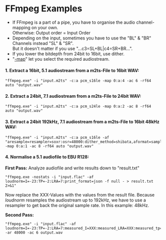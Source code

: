 # FFmpeg Examples
- If FFmpeg is a part of a pipe, you have to organise the audio channel-mapping on your own. <br>Otherwise: Output order = Input Order
- Depending on the input, sometimes you have to use the "BL" & "BR" Channels instead "SL" & "SR". <br>But it doesn't matter if you use "...c3=SL+BL|c4=SR+BR...".
- If you lower the bitdepth from 24bit to 16bit, use dither.
- "[-map](https://trac.ffmpeg.org/wiki/Map)" let you select the required audiostream. <br>

#### 1. Extract a 16bit, 5.1 audiostream from a m2ts-File to 16bit WAV:
	"ffmpeg.exe" -i "input.m2ts" -c:a pcm_s16le -map 0:a:4 -ac 6 -rf64 auto "output.wav"

#### 2. Extract a 24bit, 7.1 audiostream from a m2ts-File to 24bit WAV:
	"ffmpeg.exe" -i "input.m2ts" -c:a pcm_s24le -map 0:a:2 -ac 8 -rf64 auto "output.wav"

#### 3. Extract a 24bit 192kHz, 7.1 audiostream from a m2ts-File to 16bit 48kHz WAV:
	"ffmpeg.exe" -i "input.m2ts" -c:a pcm_s16le -af "aresample=resampler=soxr:osr=48000:dither_method=shibata,aformat=sample_fmts=s16" -map 0:a:1 -ac 8 -rf64 auto "output.wav"

#### 4. Normalise a 5.1 audiofile to EBU R128:
**First Pass:** Analyze audiofile and write results down to "result.txt"

	"ffmpeg.exe -nostats -i "input.flac" -af loudnorm=I=-23:TP=-2:LRA=7:print_format=json -f null - > result.txt 2>&1"
Now replace the XXX-Values with the values from the result file. Because *loudnorm* resamples the audiostream up to 192kHz, we have to use a resampler to get back the original sample rate. In this example: 48kHz.

**Second Pass:**

	"ffmpeg.exe" -i "input.flac" -af loudnorm=I=-23:TP=-2:LRA=7:measured_I=XXX:measured_LRA=XXX:measured_tp=XXX:measured_thresh=XXX:offset=XXX,aresample=resampler=soxr -ar 48000 -ac 6 output.wav